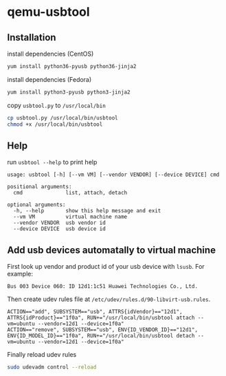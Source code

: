 # qemu-usbtool

## Installation

install dependencies (CentOS)
```sh
yum install python36-pyusb python36-jinja2
```

install dependencies (Fedora)
```sh
yum install python3-pyusb python3-jinja2
```

copy `usbtool.py` to `/usr/local/bin`
```sh
cp usbtool.py /usr/local/bin/usbtool
chmod +x /usr/local/bin/usbtool
```

## Help

run `usbtool --help` to print help
```
usage: usbtool [-h] [--vm VM] [--vendor VENDOR] [--device DEVICE] cmd

positional arguments:
  cmd              list, attach, detach

optional arguments:
  -h, --help       show this help message and exit
  --vm VM          virtual machine name
  --vendor VENDOR  usb vendor id
  --device DEVICE  usb device id
```

## Add usb devices automatally to virtual machine

First look up vendor and product id of your usb device with `lsusb`. For example:
```
Bus 003 Device 060: ID 12d1:1c51 Huawei Technologies Co., Ltd.
```

Then create udev rules file at `/etc/udev/rules.d/90-libvirt-usb.rules`.
```
ACTION=="add", SUBSYSTEM=="usb", ATTRS{idVendor}=="12d1", ATTRS{idProduct}=="1f0a", RUN+="/usr/local/bin/usbtool attach --vm=ubuntu --vendor=12d1 --device=1f0a"
ACTION=="remove", SUBSYSTEM=="usb", ENV{ID_VENDOR_ID}=="12d1", ENV{ID_MODEL_ID}=="1f0a", RUN+="/usr/local/bin/usbtool detach --vm=ubuntu --vendor=12d1 --device=1f0a"
```

Finally reload udev rules
```sh
sudo udevadm control --reload
```

